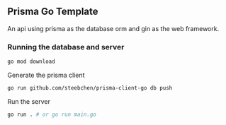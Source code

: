 ## Prisma Go Template

An api using prisma as the database orm and gin as the web framework.

### Running the database and server

```bash
go mod download
```

Generate the prisma client

```bash
go run github.com/steebchen/prisma-client-go db push
```

Run the server

```bash
go run . # or go run main.go
```